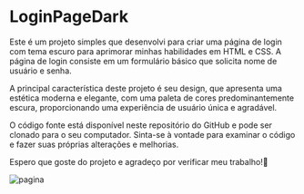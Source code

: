# LoginPageDark

Este é um projeto simples que desenvolvi para criar uma página de login com tema escuro para aprimorar minhas habilidades em HTML e CSS. A página de login consiste em um formulário básico que solicita nome de usuário e senha.

A principal característica deste projeto é seu design, que apresenta uma estética moderna e elegante, com uma paleta de cores predominantemente escura, proporcionando uma experiência de usuário única e agradável.

O código fonte está disponível neste repositório do GitHub e pode ser clonado para o seu computador. Sinta-se à vontade para examinar o código e fazer suas próprias alterações e melhorias.

Espero que goste do projeto e agradeço por verificar meu trabalho!🖖

![pagina](url_da_imagem)
